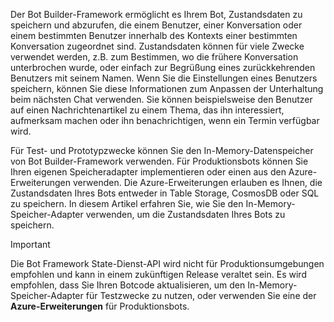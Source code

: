 Der Bot Builder-Framework ermöglicht es Ihrem Bot, Zustandsdaten zu speichern und abzurufen, die einem Benutzer, einer Konversation oder einem bestimmten Benutzer innerhalb des Kontexts einer bestimmten Konversation zugeordnet sind. Zustandsdaten können für viele Zwecke verwendet werden, z.B. zum Bestimmen, wo die frühere Konversation unterbrochen wurde, oder einfach zur Begrüßung eines zurückkehrenden Benutzers mit seinem Namen. Wenn Sie die Einstellungen eines Benutzers speichern, können Sie diese Informationen zum Anpassen der Unterhaltung beim nächsten Chat verwenden. Sie können beispielsweise den Benutzer auf einen Nachrichtenartikel zu einem Thema, das ihn interessiert, aufmerksam machen oder ihn benachrichtigen, wenn ein Termin verfügbar wird. 

Für Test- und Prototypzwecke können Sie den In-Memory-Datenspeicher von Bot Builder-Framework verwenden. Für Produktionsbots können Sie Ihren eigenen Speicheradapter implementieren oder einen aus den Azure-Erweiterungen verwenden. Die Azure-Erweiterungen erlauben es Ihnen, die Zustandsdaten Ihres Bots entweder in Table Storage, CosmosDB oder SQL zu speichern. In diesem Artikel erfahren Sie, wie Sie den In-Memory-Speicher-Adapter verwenden, um die Zustandsdaten Ihres Bots zu speichern. 

> [!IMPORTANT]
> Die Bot Framework State-Dienst-API wird nicht für Produktionsumgebungen empfohlen und kann in einem zukünftigen Release veraltet sein. Es wird empfohlen, dass Sie Ihren Botcode aktualisieren, um den In-Memory-Speicher-Adapter für Testzwecke zu nutzen, oder verwenden Sie eine der **Azure-Erweiterungen** für Produktionsbots.
